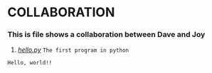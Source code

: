 # **COLLABORATION**

### **This is file shows a collaboration between Dave and Joy**

1. *[hello.py](hello.py)*
`The first program in python`
~~~~
Hello, world!!
~~~~
